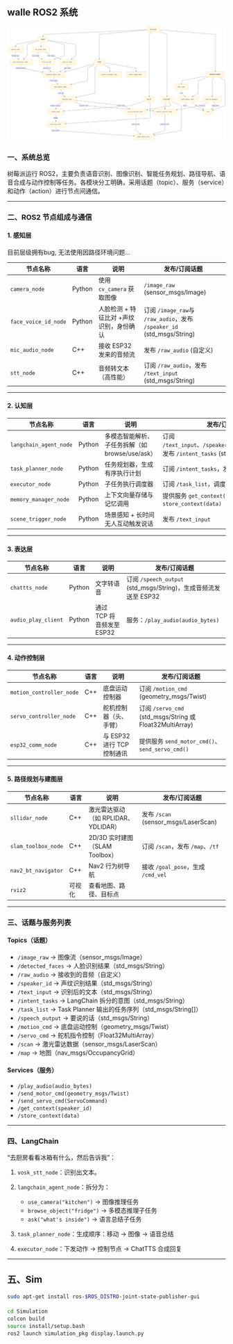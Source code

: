 ## walle ROS2 系统

<img src="../images/ros.png" alt="WALL·E" />

### 一、系统总览

树莓派运行 ROS2，主要负责语音识别、图像识别、智能任务规划、路径导航、语音合成与动作控制等任务。各模块分工明确，采用话题（topic）、服务（service）和动作（action）进行节点间通信。

---

### 二、ROS2 节点组成与通信

#### 1. 感知层

目前层级拥有bug, 无法使用因路径环境问题...

| 节点名称                    | 语言     | 说明                  | 发布/订阅话题                                                 |
| ----------------------- | ------ | ------------------- | ------------------------------------------------------- |
| `camera_node`           | Python | 使用 `cv_camera` 获取图像 | `/image_raw` (sensor\_msgs/Image)                       |
| `face_voice_id_node` | Python | 人脸检测 + 特征比对  +声纹识别，身份确认        | 订阅 `/image_raw`与 `/raw_audio`，发布 `/speaker_id` (std\_msgs/String) |
| `mic_audio_node`        | C++    | 接收 ESP32 发来的音频流     | 发布 `/raw_audio` (自定义)                                   |
| `stt_node`         | C++    | 音频转文本（高性能）          | 订阅 `/raw_audio`，发布 `/text_input` (std\_msgs/String)     |

---

#### 2. 认知层

| 节点名称                   | 语言     | 说明                              | 发布/订阅话题                                                                                   |
| ---------------------- | ------ | ------------------------------- | ----------------------------------------------------------------------------------------- |
| `langchain_agent_node` | Python | 多模态智能解析、子任务拆解（如 browse/use/ask） | 订阅 `/text_input`、`/speaker_id`、`/detected_faces`<br>发布 `/intent_tasks` (std\_msgs/String) |
| `task_planner_node`    | Python | 任务规划器，生成有序执行计划                  | 订阅 `/intent_tasks`，发布 `/task_list`                                                        |
| `executor_node`        | Python | 子任务执行调度器                        | 订阅 `/task_list`，调度动作/语音                                                                   |
| `memory_manager_node`  | Python | 上下文向量存储与记忆调用                    | 提供服务 `get_context(speaker_id)`、`store_context(data)`                                      |
| `scene_trigger_node`   | Python | 场景感知 + 长时间无人互动触发说话              | 发布 `/text_input`                                                                          |

---

#### 3. 表达层

| 节点名称                | 语言     | 说明                 | 发布/订阅话题                                               |
| ------------------- | ------ | ------------------ | ----------------------------------------------------- |
| `chattts_node`      | Python | 文字转语音              | 订阅 `/speech_output` (std\_msgs/String)，生成音频流发送至 ESP32 |
| `audio_play_client` | Python | 通过 TCP 将音频发至 ESP32 | 服务：`/play_audio(audio_bytes)`                         |

---

#### 4. 动作控制层

| 节点名称                     | 语言  | 说明                  | 发布/订阅话题                                                |
| ------------------------ | --- | ------------------- | ------------------------------------------------------ |
| `motion_controller_node` | C++ | 底盘运动控制器             | 订阅 `/motion_cmd` (geometry\_msgs/Twist)                |
| `servo_controller_node`  | C++ | 舵机控制器（头、手臂）         | 订阅 `/servo_cmd` (std\_msgs/String 或 Float32MultiArray) |
| `esp32_comm_node`        | C++ | 与 ESP32 进行 TCP 控制通讯 | 提供服务 `send_motor_cmd()`、`send_servo_cmd()`             |

---

#### 5. 路径规划与建图层

| 节点名称                | 语言  | 说明                        | 发布/订阅话题                             |
| ------------------- | --- | ------------------------- | ----------------------------------- |
| `sllidar_node`        | C++ | 激光雷达驱动（如 RPLIDAR、YDLIDAR） | 发布 `/scan` (sensor\_msgs/LaserScan) |
| `slam_toolbox_node` | C++ | 2D/3D 实时建图（SLAM Toolbox）  | 订阅 `/scan`，发布 `/map`、`/tf`          |
| `nav2_bt_navigator` | C++ | Nav2 行为树导航                | 接收 `/goal_pose`，生成 `/cmd_vel`       |
| `rviz2`             | 可视化 | 查看地图、路径、目标点               |                                     |

---

### 三、话题与服务列表

#### Topics（话题）

* `/image_raw` → 图像流（sensor\_msgs/Image）
* `/detected_faces` → 人脸识别结果（std\_msgs/String）
* `/raw_audio` → 接收到的音频（自定义）
* `/speaker_id` → 声纹识别结果（std\_msgs/String）
* `/text_input` → 识别后的文本（std\_msgs/String）
* `/intent_tasks` → LangChain 拆分的意图（std\_msgs/String）
* `/task_list` → Task Planner 输出的任务序列（std\_msgs/String\[]）
* `/speech_output` → 要说的话（std\_msgs/String）
* `/motion_cmd` → 底盘运动控制（geometry\_msgs/Twist）
* `/servo_cmd` → 舵机指令控制（Float32MultiArray）
* `/scan` → 激光雷达数据（sensor\_msgs/LaserScan）
* `/map` → 地图（nav\_msgs/OccupancyGrid）

#### Services（服务）

* `/play_audio(audio_bytes)`
* `/send_motor_cmd(geometry_msgs/Twist)`
* `/send_servo_cmd(ServoCommand)`
* `/get_context(speaker_id)`
* `/store_context(data)`

---

### 四、LangChain

“去厨房看看冰箱有什么，然后告诉我”：

1. `vosk_stt_node`：识别出文本。
2. `langchain_agent_node`：拆分为：

   * `use_camera("kitchen")` → 图像推理任务
   * `browse_object("fridge")` → 多模态推理子任务
   * `ask("what's inside")` → 语言总结子任务
3. `task_planner_node`：生成顺序：移动 → 图像 → 语音总结
4. `executor_node`：下发动作 → 控制节点 → ChatTTS 合成回复

---

## 五、Sim

```bash
sudo apt-get install ros-$ROS_DISTRO-joint-state-publisher-gui

cd Simulation
colcon build
source install/setup.bash
ros2 launch simulation_pkg display.launch.py
```